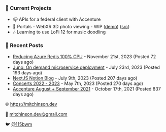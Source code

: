 ### 📌 Current Projects
- 📪 APIs for a federal client with Accenture
- 📸 Portals - WebXR 3D photo viewing - WIP ([demo](https://portals.mitchinson.dev/)) ([src](https://github.com/bmitchinson/vr-jpg-viewer-webxr))
- 🎶 Learning to use LoFi 12 for music doodling

### 📝 Recent Posts

- [Reducing Azure Redis 100% CPU](https://blog.mitchinson.dev/redis-cpu) - November 21st, 2023 (Posted 72 days ago)
- [Juno: On demand microservice deployment](https://blog.mitchinson.dev/juno) - July 23rd, 2023 (Posted 193 days ago)
- [NextJS Notion Blog](https://blog.mitchinson.dev/blog-2023) - July 9th, 2023 (Posted 207 days ago)
- [Concerts 2022 - 2023](https://blog.mitchinson.dev/concerts-2023) - May 7th, 2023 (Posted 270 days ago)
- [Accenture August + September 2021](https://blog.mitchinson.dev/pillar/aug-sep-21) - October 17th, 2021 (Posted 837 days ago)

🌐 https://mitchinson.dev

💌 mitchinson.dev@gmail.com

🐦 [@115bwm](https://twitter.com/115bwm)
